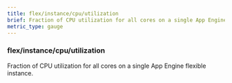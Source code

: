 ```yaml
---
title: flex/instance/cpu/utilization
brief: Fraction of CPU utilization for all cores on a single App Engine flexible instance.
metric_type: gauge
---
```

### flex/instance/cpu/utilization

Fraction of CPU utilization for all cores on a single App Engine flexible instance.